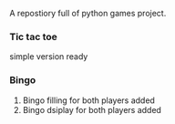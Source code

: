 A repostiory full of python games project.

### Tic tac toe

simple version ready

### Bingo

1. Bingo filling for both players added
2. Bingo dsiplay for both players added

